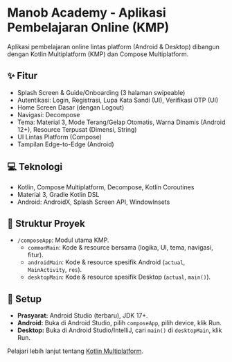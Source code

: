 # Manob Academy - Aplikasi Pembelajaran Online (KMP)

Aplikasi pembelajaran online lintas platform (Android & Desktop) dibangun dengan Kotlin Multiplatform (KMP) dan Compose Multiplatform.

## ✨ Fitur

* Splash Screen & Guide/Onboarding (3 halaman swipeable)
* Autentikasi: Login, Registrasi, Lupa Kata Sandi (UI), Verifikasi OTP (UI)
* Home Screen Dasar (dengan Logout)
* Navigasi: Decompose
* Tema: Material 3, Mode Terang/Gelap Otomatis, Warna Dinamis (Android 12+), Resource Terpusat (Dimensi, String)
* UI Lintas Platform (Compose)
* Tampilan Edge-to-Edge (Android)

## 💻 Teknologi

* Kotlin, Compose Multiplatform, Decompose, Kotlin Coroutines
* Material 3, Gradle Kotlin DSL
* Android: AndroidX, Splash Screen API, WindowInsets

## 📂 Struktur Proyek

* `/composeApp`: Modul utama KMP.
    * `commonMain`: Kode & resource bersama (logika, UI, tema, navigasi, fitur).
    * `androidMain`: Kode & resource spesifik Android (`actual`, `MainActivity`, `res`).
    * `desktopMain`: Kode & resource spesifik Desktop (`actual`, `main()`).

## 🚀 Setup

* **Prasyarat:** Android Studio (terbaru), JDK 17+.
* **Android:** Buka di Android Studio, pilih `composeApp`, pilih device, klik Run.
* **Desktop:** Buka di Android Studio/IntelliJ, cari `main()` di `desktopMain`, klik Run.

Pelajari lebih lanjut tentang [Kotlin Multiplatform](https://www.jetbrains.com/help/kotlin-multiplatform-dev/get-started.html).
